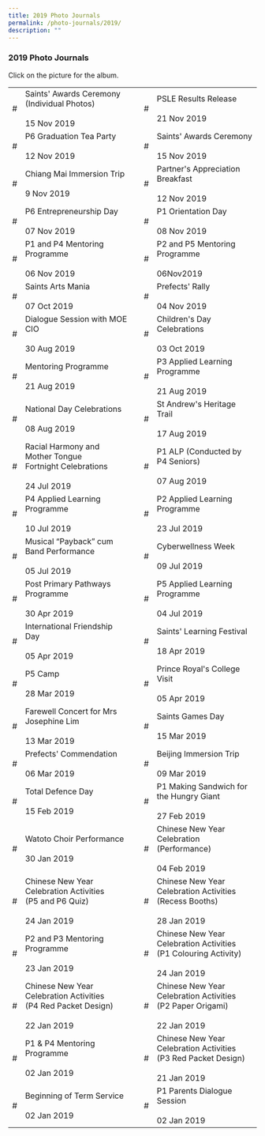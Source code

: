 ```yaml
---
title: 2019 Photo Journals
permalink: /photo-journals/2019/
description: ""
---
```

### 2019 Photo Journals

Click on the picture for the album.

|  	|  	|  	|  	|  	|
|---	|---	|---	|---	|---	|
| # 	| Saints' Awards Ceremony<br>(Individual Photos)<br><br>15 Nov 2019 	|  	| # 	| PSLE Results Release<br><br>21 Nov 2019 	|
|  # 	| P6 Graduation Tea Party<br><br>12 Nov 2019 	|   	|  # 	| Saints' Awards Ceremony<br><br>15 Nov 2019 	|
|  # 	|  Chiang Mai Immersion Trip<br><br>9 Nov 2019 	|   	|  # 	| Partner's Appreciation Breakfast<br><br>12 Nov 2019 	|
|  # 	| P6 Entrepreneurship Day<br><br>07 Nov 2019 	|   	|  # 	| P1 Orientation Day<br><br>08 Nov 2019 	|
|  # 	| P1 and P4 Mentoring Programme<br><br>06 Nov 2019 	|   	|  # 	| P2 and P5 Mentoring Programme<br><br>06Nov2019 	|
|  # 	| Saints Arts Mania<br><br>07 Oct 2019 	|   	|  # 	| Prefects' Rally<br><br>04 Nov 2019 	|
|  # 	|  Dialogue Session with MOE CIO<br><br>30 Aug 2019 	|   	|  # 	|  Children's Day Celebrations<br><br>03 Oct 2019 	|
| # 	|  Mentoring Programme<br><br>21 Aug 2019 	|   	| # 	| P3 Applied Learning Programme<br><br>21 Aug 2019<br> 	|
| # 	|  National Day Celebrations<br><br>08 Aug 2019 	|   	|  # 	|  St Andrew's Heritage Trail<br><br>17 Aug 2019 	|
| # 	| Racial Harmony and Mother Tongue<br>Fortnight Celebrations<br><br>24 Jul 2019 	|   	|  # 	|  P1 ALP (Conducted by P4 Seniors)<br><br>07 Aug 2019 	|
| # 	| P4 Applied Learning Programme<br><br>10 Jul 2019 	|   	| # 	| P2 Applied Learning Programme<br><br>23 Jul 2019<br> 	|
| # 	| Musical “Payback” cum Band Performance <br><br>05 Jul 2019 	|   	| # 	| Cyberwellness Week<br><br>09 Jul 2019<br> 	|
| # 	| Post Primary Pathways Programme<br><br>30 Apr 2019 	|   	| # 	| P5 Applied Learning Programme<br><br>04 Jul 2019<br> 	|
| # 	| International Friendship Day<br><br>05 Apr 2019<br> 	|  	| # 	| Saints' Learning Festival<br><br>18 Apr 2019<br> 	|
| # 	|  P5 Camp<br><br>28 Mar 2019 	|   	| # 	| Prince Royal's College Visit <br><br>05 Apr 2019<br> 	|
| # 	| Farewell Concert for Mrs Josephine Lim<br><br>13 Mar 2019 	|  	| # 	| Saints Games Day<br><br>15 Mar 2019 	|
| # 	| Prefects' Commendation<br><br>06 Mar 2019 	|  	| # 	| Beijing Immersion Trip<br><br>09 Mar 2019 	|
| # 	| Total Defence Day<br><br>15 Feb 2019 	|  	| # 	| P1 Making Sandwich for the Hungry Giant<br><br>27 Feb 2019 	|
| # 	| Watoto Choir Performance<br><br>30 Jan 2019<br> 	|  	| # 	| Chinese New Year Celebration<br>(Performance)<br><br>04 Feb 2019 	|
| # 	| Chinese New Year Celebration Activities<br>(P5 and P6 Quiz)<br><br>24 Jan 2019 	|  	| # 	| Chinese New Year Celebration Activities<br>(Recess Booths)<br><br>28 Jan 2019 	|
| # 	| P2 and P3 Mentoring Programme<br><br>23 Jan 2019 	|  	| # 	| Chinese New Year Celebration Activities<br>(P1 Colouring Activity)<br><br>24 Jan 2019 	|
| # 	| Chinese New Year Celebration Activities<br>(P4 Red Packet Design)<br><br>22 Jan 2019 	|  	| # 	| Chinese New Year Celebration Activities<br>(P2 Paper Origami)<br><br>22 Jan 2019 	|
| # 	| P1 & P4 Mentoring Programme<br><br>02 Jan 2019 	|  	| # 	| Chinese New Year Celebration Activities<br>(P3 Red Packet Design)<br><br>21 Jan 2019 	|
| # 	| Beginning of Term Service<br><br>02 Jan 2019 	|  	| # 	| P1 Parents Dialogue Session<br><br>02 Jan 2019 	|